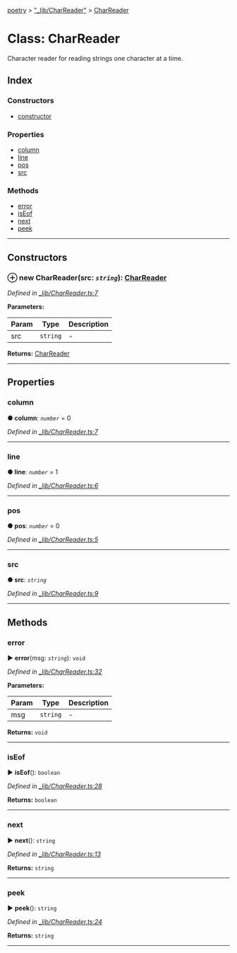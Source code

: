 [poetry](../README.md) > ["_lib/CharReader"](../modules/__lib_charreader_.md) > [CharReader](../classes/__lib_charreader_.charreader.md)



# Class: CharReader


Character reader for reading strings one character at a time.

## Index

### Constructors

* [constructor](__lib_charreader_.charreader.md#constructor)


### Properties

* [column](__lib_charreader_.charreader.md#column)
* [line](__lib_charreader_.charreader.md#line)
* [pos](__lib_charreader_.charreader.md#pos)
* [src](__lib_charreader_.charreader.md#src)


### Methods

* [error](__lib_charreader_.charreader.md#error)
* [isEof](__lib_charreader_.charreader.md#iseof)
* [next](__lib_charreader_.charreader.md#next)
* [peek](__lib_charreader_.charreader.md#peek)



---
## Constructors
<a id="constructor"></a>


### ⊕ **new CharReader**(src: *`string`*): [CharReader](__lib_charreader_.charreader.md)


*Defined in [_lib/CharReader.ts:7](https://github.com/FantasyInternet/poetry/blob/HEAD/src/script/_lib/CharReader.ts#L7)*



**Parameters:**

| Param | Type | Description |
| ------ | ------ | ------ |
| src | `string`   |  - |





**Returns:** [CharReader](__lib_charreader_.charreader.md)

---


## Properties
<a id="column"></a>

###  column

**●  column**:  *`number`*  = 0

*Defined in [_lib/CharReader.ts:7](https://github.com/FantasyInternet/poetry/blob/HEAD/src/script/_lib/CharReader.ts#L7)*





___

<a id="line"></a>

###  line

**●  line**:  *`number`*  = 1

*Defined in [_lib/CharReader.ts:6](https://github.com/FantasyInternet/poetry/blob/HEAD/src/script/_lib/CharReader.ts#L6)*





___

<a id="pos"></a>

###  pos

**●  pos**:  *`number`*  = 0

*Defined in [_lib/CharReader.ts:5](https://github.com/FantasyInternet/poetry/blob/HEAD/src/script/_lib/CharReader.ts#L5)*





___

<a id="src"></a>

###  src

**●  src**:  *`string`* 

*Defined in [_lib/CharReader.ts:9](https://github.com/FantasyInternet/poetry/blob/HEAD/src/script/_lib/CharReader.ts#L9)*





___


## Methods
<a id="error"></a>

###  error

► **error**(msg: *`string`*): `void`



*Defined in [_lib/CharReader.ts:32](https://github.com/FantasyInternet/poetry/blob/HEAD/src/script/_lib/CharReader.ts#L32)*



**Parameters:**

| Param | Type | Description |
| ------ | ------ | ------ |
| msg | `string`   |  - |





**Returns:** `void`





___

<a id="iseof"></a>

###  isEof

► **isEof**(): `boolean`



*Defined in [_lib/CharReader.ts:28](https://github.com/FantasyInternet/poetry/blob/HEAD/src/script/_lib/CharReader.ts#L28)*





**Returns:** `boolean`





___

<a id="next"></a>

###  next

► **next**(): `string`



*Defined in [_lib/CharReader.ts:13](https://github.com/FantasyInternet/poetry/blob/HEAD/src/script/_lib/CharReader.ts#L13)*





**Returns:** `string`





___

<a id="peek"></a>

###  peek

► **peek**(): `string`



*Defined in [_lib/CharReader.ts:24](https://github.com/FantasyInternet/poetry/blob/HEAD/src/script/_lib/CharReader.ts#L24)*





**Returns:** `string`





___


